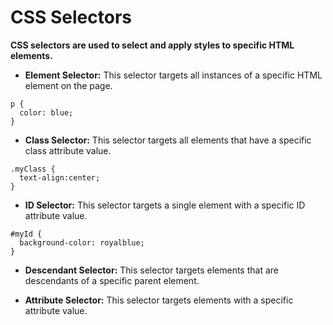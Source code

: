 # CSS Selectors

**CSS selectors are used to select and apply styles to specific HTML elements.**

- **Element Selector:** This selector targets all instances of a specific HTML element on the page.

```
p {
  color: blue;
}

```

- **Class Selector:** This selector targets all elements that have a specific class attribute value.

```
.myClass {
  text-align:center;
}

```

- **ID Selector:** This selector targets a single element with a specific ID attribute value.

```
#myId {
  background-color: royalblue;
}
```

- **Descendant Selector:** This selector targets elements that are descendants of a specific parent element.

- **Attribute Selector:** This selector targets elements with a specific attribute value.

